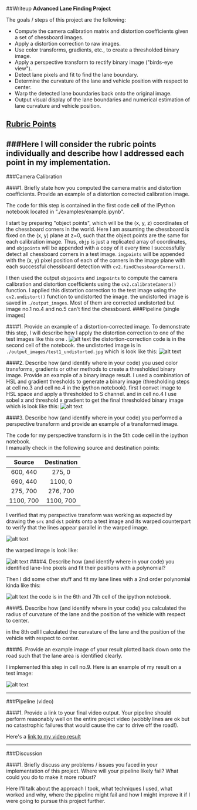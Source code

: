 ##Writeup 
**Advanced Lane Finding Project**

The goals / steps of this project are the following:

* Compute the camera calibration matrix and distortion coefficients given a set of chessboard images.
* Apply a distortion correction to raw images.
* Use color transforms, gradients, etc., to create a thresholded binary image.
* Apply a perspective transform to rectify binary image ("birds-eye view").
* Detect lane pixels and fit to find the lane boundary.
* Determine the curvature of the lane and vehicle position with respect to center.
* Warp the detected lane boundaries back onto the original image.
* Output visual display of the lane boundaries and numerical estimation of lane curvature and vehicle position.

[//]: # (Image References)

[image1]: ./examples/undistort_output.png "Undistorted"
[image2]: ./test_images/test1.jpg "Road Transformed"
[image3]: ./examples/binary_combo_example.jpg "Binary Example"
[image4]: ./examples/warped_straight_lines.jpg "Warp Example"
[image5]: ./examples/color_fit_lines.jpg "Fit Visual"
[image6]: ./examples/example_output.jpg "Output"
[video1]: ./project_video.mp4 "Video"
[image7]: ./output_images/test1_undistorted.jpg
[image8]: ./output_images/threshold.png
[image9]: ./output_images/prepers.png
[image10]: ./output_images/pers.png
[image11]: ./output_images/ot.png

## [Rubric Points](https://review.udacity.com/#!/rubrics/571/view)
###Here I will consider the rubric points individually and describe how I addressed each point in my implementation.  
---

###Camera Calibration

####1. Briefly state how you computed the camera matrix and distortion coefficients. Provide an example of a distortion corrected calibration image.

The code for this step is contained in the first code cell of the IPython notebook located in "./examples/example.ipynb".  

I start by preparing "object points", which will be the (x, y, z) coordinates of the chessboard corners in the world. Here I am assuming the chessboard is fixed on the (x, y) plane at z=0, such that the object points are the same for each calibration image.  Thus, `objp` is just a replicated array of coordinates, and `objpoints` will be appended with a copy of it every time I successfully detect all chessboard corners in a test image.  `imgpoints` will be appended with the (x, y) pixel position of each of the corners in the image plane with each successful chessboard detection with `cv2.findChessboardCorners()`.  

I then used the output `objpoints` and `imgpoints` to compute the camera calibration and distortion coefficients using the `cv2.calibrateCamera()` function.  I applied this distortion correction to the test image using the `cv2.undistort()` function to undistorted the image. the undistorted image is saved in `./output_images`. Most of them are corrected undistorted but image no.1 no.4 and no.5 can't find the chessboard.
###Pipeline (single images)

####1. Provide an example of a distortion-corrected image.
To demonstrate this step, I will describe how I apply the distortion correction to one of the test images like this one .
![alt text][image2]
the distortion-correction code is in the second cell of the notebook.
the undistorted image is in `./output_images/test1_undistorted.jpg` which is look like this:
![alt text][image7]

####2. Describe how (and identify where in your code) you used color transforms, gradients or other methods to create a thresholded binary image.  Provide an example of a binary image result.
I used a combination of HSL and gradient thresholds to generate a binary image (thresholding steps at cell no.3 and cell no.4 in the ipython notebook).  first I convet image to HSL space and apply a thresholded to S channel. and in cell no.4 I use sobel x and threshold x gradient to get the final thresholded binary image which is look like this:
![alt text][image8]

####3. Describe how (and identify where in your code) you performed a perspective transform and provide an example of a transformed image.

The code for my perspective transform is in the 5th code cell in the ipython notebook.  
I manually check in the following source and destination points:

| Source        | Destination   | 
|:-------------:|:-------------:| 
| 600, 440      | 275, 0        | 
| 690, 440      | 1100, 0      |
| 275, 700      | 276, 700      |
| 1100, 700     | 1100, 700     |

I verified that my perspective transform was working as expected by drawing the `src` and `dst` points onto a test image and its warped counterpart to verify that the lines appear parallel in the warped image.

![alt text][image9]

the warped image is look like:

![alt text][image10]
####4. Describe how (and identify where in your code) you identified lane-line pixels and fit their positions with a polynomial?

Then I did some other stuff and fit my lane lines with a 2nd order polynomial kinda like this:

![alt text][image5]
the code is in the 6th and 7th cell of the ipython notebook.

####5. Describe how (and identify where in your code) you calculated the radius of curvature of the lane and the position of the vehicle with respect to center.

in the 8th cell I calculated the curvature of the lane and the position of the vehicle with respect to center.

####6. Provide an example image of your result plotted back down onto the road such that the lane area is identified clearly.

I implemented this step in cell no.9.  Here is an example of my result on a test image:

![alt text][image11]

---

###Pipeline (video)

####1. Provide a link to your final video output.  Your pipeline should perform reasonably well on the entire project video (wobbly lines are ok but no catastrophic failures that would cause the car to drive off the road!).

Here's a [link to my video result](./project_video.mp4)

---

###Discussion

####1. Briefly discuss any problems / issues you faced in your implementation of this project.  Where will your pipeline likely fail?  What could you do to make it more robust?

Here I'll talk about the approach I took, what techniques I used, what worked and why, where the pipeline might fail and how I might improve it if I were going to pursue this project further.  

